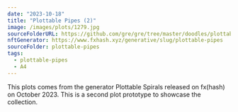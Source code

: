 ```yaml
---
date: "2023-10-18"
title: "Plottable Pipes (2)"
image: /images/plots/1279.jpg
sourceFolderURL: https://github.com/gre/gre/tree/master/doodles/plottable-pipes
nftGenerator: https://www.fxhash.xyz/generative/slug/plottable-pipes
sourceFolder: plottable-pipes
tags:
  - plottable-pipes
  - A4
---
```


This plots comes from the generator Plottable Spirals released on fx(hash) on October 2023. This is a second plot prototype to showcase the collection.